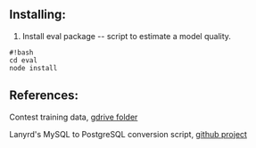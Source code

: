 ## **Installing:** ##
1. Install eval package -- script to estimate a model quality.
```
#!bash
cd eval
node install
```

## **References:** ##
Contest training data, [gdrive folder](http://goo.gl/qHeAVo)

Lanyrd's MySQL to PostgreSQL conversion script, [github project](https://github.com/lanyrd/mysql-postgresql-converter)

